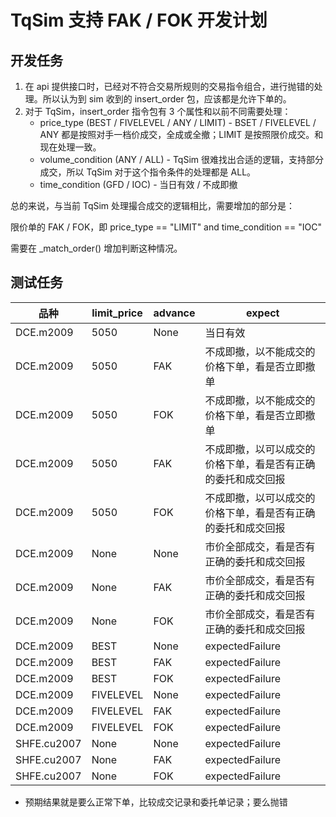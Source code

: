 # TqSim 支持 FAK / FOK 开发计划


## 开发任务

1. 在 api 提供接口时，已经对不符合交易所规则的交易指令组合，进行抛错的处理。所以认为到 sim 收到的 insert_order 包，应该都是允许下单的。
2. 对于 TqSim，insert_order 指令包有 3 个属性和以前不同需要处理：
    + price_type (BEST / FIVELEVEL / ANY / LIMIT) - BSET / FIVELEVEL / ANY 都是按照对手一档价成交，全成或全撤；LIMIT 是按照限价成交。和现在处理一致。
    + volume_condition (ANY / ALL) - TqSim 很难找出合适的逻辑，支持部分成交，所以 TqSim 对于这个指令条件的处理都是 ALL。
    + time_condition (GFD / IOC) - 当日有效 / 不成即撤
    
总的来说，与当前 TqSim 处理撮合成交的逻辑相比，需要增加的部分是：

限价单的 FAK / FOK，即 price_type == "LIMIT" and time_condition == "IOC"

需要在 _match_order() 增加判断这种情况。

## 测试任务

| 品种        | limit_price | advance  | expect       |
|------------|-------------|----------|-----------------|
| DCE.m2009 | 5050        |    None  | 当日有效          |   
| DCE.m2009 | 5050        |    FAK   | 不成即撤，以不能成交的价格下单，看是否立即撤单 |   
| DCE.m2009 | 5050        |    FOK   | 不成即撤，以不能成交的价格下单，看是否立即撤单 |   
| DCE.m2009 | 5050        |    FAK   | 不成即撤，以可以成交的价格下单，看是否有正确的委托和成交回报 |   
| DCE.m2009 | 5050        |    FOK   | 不成即撤，以可以成交的价格下单，看是否有正确的委托和成交回报 |   
| DCE.m2009 | None        |    None  | 市价全部成交，看是否有正确的委托和成交回报 |
| DCE.m2009 | None        |    FAK   | 市价全部成交，看是否有正确的委托和成交回报 |
| DCE.m2009 | None        |    FOK   | 市价全部成交，看是否有正确的委托和成交回报 |
| DCE.m2009 | BEST        |    None  | expectedFailure |  
| DCE.m2009 | BEST        |    FAK   | expectedFailure |  
| DCE.m2009 | BEST        |    FOK   | expectedFailure |  
| DCE.m2009 | FIVELEVEL   |    None  | expectedFailure |  
| DCE.m2009 | FIVELEVEL   |    FAK   | expectedFailure |  
| DCE.m2009 | FIVELEVEL   |    FOK   | expectedFailure |  
| SHFE.cu2007 | None        |    None  | expectedFailure |  
| SHFE.cu2007 | None        |    FAK   | expectedFailure |  
| SHFE.cu2007 | None        |    FOK   | expectedFailure |   

 * 预期结果就是要么正常下单，比较成交记录和委托单记录；要么抛错
